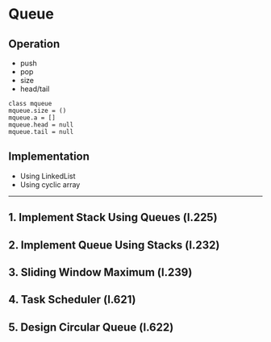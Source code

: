 # Queue

## Operation

- push
- pop
- size
- head/tail

```
class mqueue
mqueue.size = ()
mqueue.a = []
mqueue.head = null
mqueue.tail = null
```

## Implementation

- Using LinkedList
- Using cyclic array

---

## 1. Implement Stack Using Queues (l.225)

## 2. Implement Queue Using Stacks (l.232)

## 3. Sliding Window Maximum (l.239)

## 4. Task Scheduler (l.621)

## 5. Design Circular Queue (l.622)

